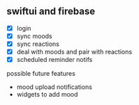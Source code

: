 ## swiftui and firebase

- [x] login
- [x] sync moods
- [x] sync reactions
- [x] deal with moods and pair with reactions
- [x] scheduled reminder notifs

<p>possible future features</p>
<ul>
  <li>mood upload notifications</li>
  <li>widgets to add mood</li>
</ul>

